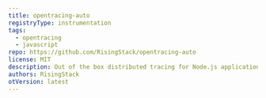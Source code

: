 ```yaml
---
title: opentracing-auto
registryType: instrumentation
tags:
  - opentracing
  - javascript
repo: https://github.com/RisingStack/opentracing-auto
license: MIT
description: Out of the box distributed tracing for Node.js applications with OpenTracing. Support multiple Tracers.
authors: RisingStack
otVersion: latest
---
```

